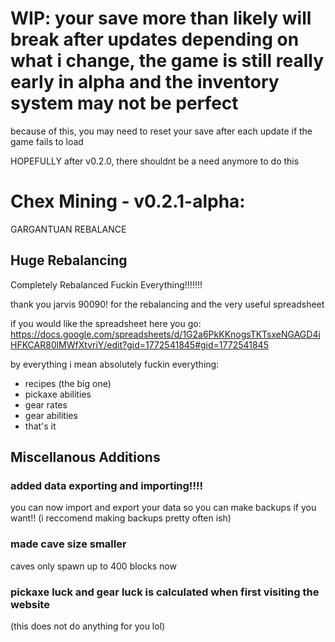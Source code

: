# WIP: your save more than likely will break after updates depending on what i change, the game is still really early in alpha and the inventory system may not be perfect

because of this, you may need to reset your save after each update if the game fails to load

HOPEFULLY after v0.2.0, there shouldnt be a need anymore to do this

# Chex Mining - v0.2.1-alpha:

GARGANTUAN REBALANCE

## Huge Rebalancing

Completely Rebalanced Fuckin Everything!!!!!!!

thank you jarvis 90090! for the rebalancing and the very useful spreadsheet

if you would like the spreadsheet here you go: https://docs.google.com/spreadsheets/d/1G2a6PkKKnogsTKTsxeNGAGD4jHFKCAR80lMWfXtvriY/edit?gid=1772541845#gid=1772541845

by everything i mean absolutely fuckin everything:

- recipes (the big one)
- pickaxe abilities
- gear rates
- gear abilities
- that's it

## Miscellanous Additions

### added data exporting and importing!!!!

you can now import and export your data so you can make backups if you want!! (i reccomend making backups pretty often ish)

### made cave size smaller

caves only spawn up to 400 blocks now

### pickaxe luck and gear luck is calculated when first visiting the website

(this does not do anything for you lol)

### 

